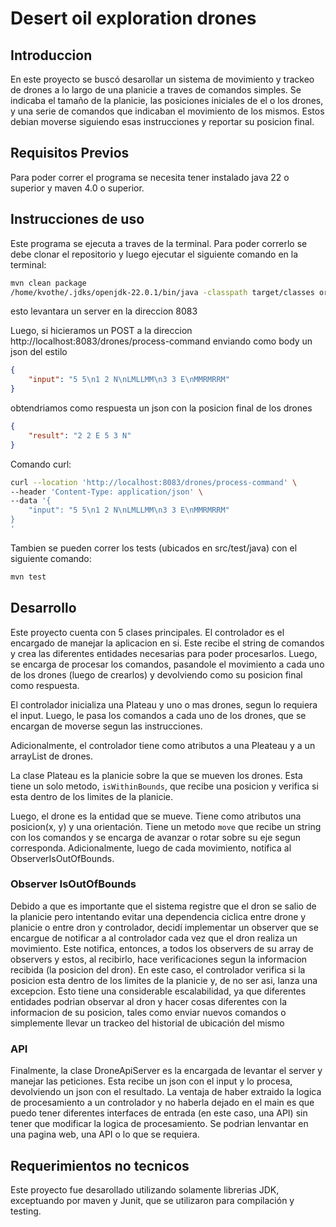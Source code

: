 # Desert oil exploration drones

## Introduccion 
En este proyecto se buscó desarollar un sistema de movimiento y trackeo de drones a lo largo de una planicie a traves de comandos simples. Se indicaba el tamaño de la planicie, las posiciones iniciales de el o los drones, y una serie de comandos que indicaban el movimiento de los mismos. Estos debian moverse siguiendo esas instrucciones y reportar su posicion final.

## Requisitos Previos 
Para poder correr el programa se necesita tener instalado java 22 o superior y maven 4.0 o superior.

## Instrucciones de uso
Este programa se ejecuta a traves de la terminal. Para poder correrlo se debe clonar el repositorio y luego ejecutar el siguiente comando en la terminal:

```bash
mvn clean package
/home/kvothe/.jdks/openjdk-22.0.1/bin/java -classpath target/classes org.example.DroneApiServer
```
esto levantara un server en la direccion 8083

Luego, si hicieramos un POST a la direccion http://localhost:8083/drones/process-command enviando como body un json del estilo
```json
{
    "input": "5 5\n1 2 N\nLMLLMM\n3 3 E\nMMRMRRM"
}
```
obtendriamos como respuesta un json con la posicion final de los drones
```json
{
    "result": "2 2 E 5 3 N"
}
```

Comando curl: 
```bash
curl --location 'http://localhost:8083/drones/process-command' \
--header 'Content-Type: application/json' \
--data '{
    "input": "5 5\n1 2 N\nLMLLMM\n3 3 E\nMMRMRRM"
}
'
```

Tambien se pueden correr los tests (ubicados en src/test/java) con el siguiente comando:
```bash
mvn test
```

## Desarrollo

Este proyecto cuenta con 5 clases principales. El controlador es el encargado de manejar la aplicacion en si. Este recibe el string de comandos y crea las diferentes entidades necesarias para poder procesarlos. Luego, se encarga de procesar los comandos, pasandole el movimiento a cada uno de los drones (luego de crearlos) y devolviendo como su posicion final como respuesta.

El controlador inicializa una Plateau y uno o mas drones, segun lo requiera el input. Luego, le pasa los comandos a cada uno de los drones, que se encargan de moverse segun las instrucciones.

Adicionalmente, el controlador tiene como atributos a una Pleateau y a un arrayList de drones. 

La clase Plateau es la planicie sobre la que se mueven los drones. Esta tiene un solo metodo, `isWithinBounds`, que recibe una posicion y verifica si esta dentro de los limites de la planicie.

Luego, el drone es la entidad que se mueve. Tiene como atributos una posicion(x, y) y una orientación. Tiene un metodo `move` que recibe un string con los comandos y se encarga de avanzar o rotar sobre su eje segun corresponda. Adicionalmente, luego de cada movimiento, notifica al ObserverIsOutOfBounds.

### Observer IsOutOfBounds

Debido a que es importante que el sistema registre que el dron se salio de la planicie pero intentando evitar una dependencia ciclica entre drone y planicie o entre dron y controlador, decidí implementar un observer que se encargue de notificar a al controlador cada vez que el dron realiza un movimiento. 
Este notifica, entonces, a todos los observers de su array de observers y estos, al recibirlo, hace verificaciones segun la informacion recibida (la posicion del dron). En este caso, el controlador verifica si la posicion esta dentro de los limites de la planicie y, de no ser asi, lanza una excepcion. Esto tiene una considerable escalabilidad, ya que diferentes entidades podrian observar al dron y hacer cosas diferentes con la informacion de su posicion, tales como enviar nuevos comandos o simplemente llevar un trackeo del historial de ubicación del mismo


### API
Finalmente, la clase DroneApiServer es la encargada de levantar el server y manejar las peticiones. Esta recibe un json con el input y lo procesa, devolviendo un json con el resultado. La ventaja de haber extraido la logica de procesamiento a un controlador y no haberla dejado en el main es que puedo tener diferentes interfaces de entrada (en este caso, una API) sin tener que modificar la logica de procesamiento. Se podrian lenvantar en una pagina web, una API o lo que se requiera.

## Requerimientos no tecnicos
Este proyecto fue desarollado utilizando solamente librerias JDK, exceptuando por maven y Junit, que se utilizaron para compilación y testing.
